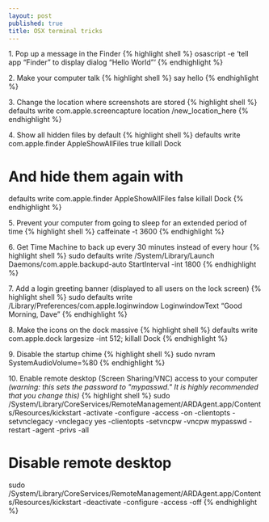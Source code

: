 ```yaml
---
layout: post
published: true
title: OSX terminal tricks
---
```

1\. Pop up a message in the Finder
{% highlight shell %}
osascript -e ‘tell app “Finder” to display dialog “Hello World”‘
{% endhighlight %}

2\. Make your computer talk
{% highlight shell %}
say hello
{% endhighlight %}

3\. Change the location where screenshots are stored
{% highlight shell %}
defaults write com.apple.screencapture location /new_location_here
{% endhighlight %}

4\. Show all hidden files by default
{% highlight shell %}
defaults write com.apple.finder AppleShowAllFiles true
killall Dock

# And hide them again with
defaults write com.apple.finder AppleShowAllFiles false
killall Dock
{% endhighlight %}

5\. Prevent your computer from going to sleep for an extended period of time
{% highlight shell %}
caffeinate -t 3600 
{% endhighlight %}

6\. Get Time Machine to back up every 30 minutes instead of every hour
{% highlight shell %}
sudo defaults write /System/Library/Launch Daemons/com.apple.backupd-auto StartInterval -int 1800
{% endhighlight %}

7\. Add a login greeting banner (displayed to all users on the lock screen)
{% highlight shell %}
sudo defaults write /Library/Preferences/com.apple.loginwindow LoginwindowText “Good Morning, Dave”
{% endhighlight %}

8\. Make the icons on the dock massive
{% highlight shell %}
defaults write com.apple.dock largesize -int 512; killall Dock
{% endhighlight %}

9\. Disable the startup chime
{% highlight shell %}
sudo nvram SystemAudioVolume=%80
{% endhighlight %}

10\. Enable remote desktop (Screen Sharing/VNC) access to your computer _(warning: this sets the password to "mypasswd." It is highly recommended that you change this)_
{% highlight shell %}
sudo /System/Library/CoreServices/RemoteManagement/ARDAgent.app/Contents/Resources/kickstart -activate -configure -access -on -clientopts -setvnclegacy -vnclegacy yes -clientopts -setvncpw -vncpw mypasswd -restart -agent -privs -all

# Disable remote desktop

sudo /System/Library/CoreServices/RemoteManagement/ARDAgent.app/Contents/Resources/kickstart -deactivate -configure -access -off
{% endhighlight %}
